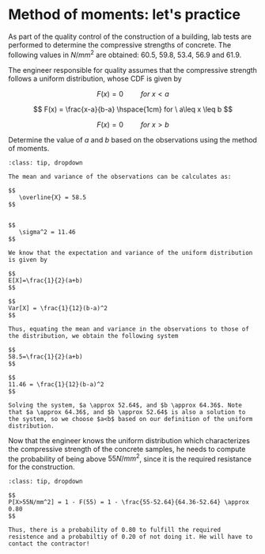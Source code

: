
# Method of moments: let's practice

As part of the quality control of the construction of a building, lab tests are performed to determine the compressive strengths of concrete. The following values in $N/mm^2$ are obtained: 60.5, 59.8, 53.4, 56.9 and 61.9. 

The engineer responsible for quality assumes that the compressive strength follows a uniform distribution, whose CDF is given by 

$$
F(x) = 0   \hspace{1cm}   for \ x<a
$$

$$
F(x) = \frac{x-a}{b-a}   \hspace{1cm}   for \ a\leq x \leq b
$$

$$
F(x) = 0  \hspace{1cm} for \ x>b
$$

Determine the value of $a$ and $b$ based on the observations using the method of moments.

```{admonition} Answer
:class: tip, dropdown

The mean and variance of the observations can be calculates as:

$$
   \overline{X} = 58.5
$$


$$
   \sigma^2 = 11.46
$$

We know that the expectation and variance of the uniform distribution is given by

$$
E[X]=\frac{1}{2}(a+b)
$$

$$
Var[X] = \frac{1}{12}(b-a)^2
$$

Thus, equating the mean and variance in the observations to those of the distribution, we obtain the following system

$$
58.5=\frac{1}{2}(a+b)
$$

$$
11.46 = \frac{1}{12}(b-a)^2
$$

Solving the system, $a \approx 52.64$, and $b \approx 64.36$. Note that $a \approx 64.36$, and $b \approx 52.64$ is also a solution to the system, so we choose $a<b$ based on our definition of the uniform distribution.

```

Now that the engineer knows the uniform distribution which characterizes the compressive strength of the concrete samples, he needs to compute the probability of being above $55N/mm^2$, since it is the required resistance for the construction.

```{admonition} Answer
:class: tip, dropdown

$$
P[X>55N/mm^2] = 1 - F(55) = 1 - \frac{55-52.64}{64.36-52.64} \approx 0.80
$$

Thus, there is a probability of 0.80 to fulfill the required resistence and a probabiltiy of 0.20 of not doing it. He will have to contact the contractor!
```